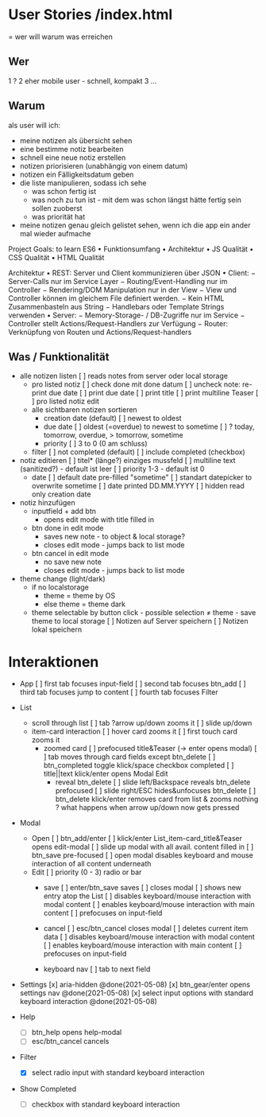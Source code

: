 # User Stories /index.html

= wer will warum was erreichen

## Wer

1 ?
2 eher mobile user - schnell, kompakt
3 ...

## Warum
als user will ich:
- meine notizen als übersicht sehen
- eine bestimme notiz bearbeiten
- schnell eine neue notiz erstellen
- notizen priorisieren (unabhängig von einem datum)
- notizen ein Fälligkeitsdatum geben
- die liste manipulieren, sodass ich sehe
	- was schon fertig ist
	- was noch zu tun ist - mit dem was schon längst hätte fertig sein sollen zuoberst
	- was priorität hat
- meine notizen genau gleich gelistet sehen, wenn ich die app ein ander mal wieder aufmache

Project Goals:
to learn ES6
• Funktionsumfang
• Architektur
• JS Qualität
• CSS Qualität
• HTML Qualität

Architektur
• REST: Server und Client kommunizieren über JSON
• Client:
− Server-Calls nur im Service Layer
− Routing/Event-Handling nur im Controller
− Rendering/DOM Manipulation nur in der View
− View und Controller können im gleichem File definiert werden.
− Kein HTML Zusammenbasteln aus String
− Handlebars oder Template Strings verwenden
• Server:
− Memory-Storage- / DB-Zugriffe nur im Service
− Controller stellt Actions/Request-Handlers zur Verfügung
− Router: Verknüpfung von Routen und Actions/Request-handlers

## Was / Funktionalität

- alle notizen listen
	[ ] reads notes from server oder local storage
	- pro listed notiz
		[ ] check done mit done datum
		[ ] uncheck note: re-print due date
		[ ] print due date
		[ ] print title
		[ ] print multiline Teaser
		[ ] pro listed notiz edit
	- alle sichtbaren notizen sortieren
		- creation date (default)
			[ ] newest to oldest
		- due date
			[ ] oldest (=overdue) to newest to sometime
			[ ] ? today, tomorrow, overdue, > tomorrow, sometime
		- priority
			[ ] 3 to 0 (0 am schluss)
	- filter
		[ ] not completed (default)
		[ ] include completed (checkbox)
- notiz editieren
	[ ] titel\* (länge?) einziges mussfeld
	[ ] multiline text (sanitized?) - default ist leer
	[ ] priority 1-3 - default ist 0
	- date
		[ ] default date pre-filled "sometime"
		[ ] standart datepicker to overwrite sometime
		[ ] date printed DD.MM.YYYY
		[ ] hidden read only creation date
- notiz hinzufügen
	- inputfield + add btn
		- opens edit mode with title filled in
	- btn done in edit mode
		- saves new note - to object & local storage?
		- closes edit mode - jumps back to list mode
	- btn cancel in edit mode
		- no save new note
		- closes edit mode - jumps back to list mode
- theme change (light/dark)
	- if no localstorage
		- theme = theme by OS
		- else theme = theme dark
	- theme selectable by button click - possible selection ≠ theme - save theme to local storage
		[ ] Notizen auf Server speichern
		[ ] Notizen lokal speichern

# Interaktionen

- App
	[ ] first tab focuses input-field
	[ ] second tab focuses btn_add
	[ ] third tab focuses jump to content
	[ ] fourth tab focuses Filter
- List
	- scroll through list
		[ ] tab ?arrow up/down zooms it
		[ ] slide up/down
	- item-card interaction
		[ ] hover card zooms it
		[ ] first touch card zooms it
		- zoomed card
			[ ] prefocused title&Teaser (-> enter opens modal)
			[ ] tab moves through card fields except btn_delete
			[ ] btn_completed toggle klick/space checkbox completed
			[ ] title||text klick/enter opens Modal Edit
			- reveal btn_delete
				[ ] slide left/Backspace reveals btn_delete prefocused
				[ ] slide right/ESC hides&unfocuses btn_delete
				[ ] btn_delete klick/enter removes card from list & zooms nothing
				? what happens when arrow up/down now gets pressed
- Modal
	
	- Open
		[ ] btn_add/enter
		[ ] klick/enter List_item-card_title&Teaser opens edit-modal
		[ ] slide up modal with all avail. content filled in
		[ ] btn_save pre-focused
		[ ] open modal disables keyboard and mouse interaction of all content underneath
	- Edit
		[ ] priority (0 - 3) radio or bar
		- save
			[ ] enter/btn_save saves
			[ ] closes modal
			[ ] shows new entry atop the List
			[ ] disables keyboard/mouse interaction with modal content
			[ ] enables keyboard/mouse interaction with main content
			[ ] prefocuses on input-field
		- cancel
			[ ] esc/btn_cancel closes modal
			[ ] deletes current item data
			[ ] disables keyboard/mouse interaction with modal content
			[ ] enables keyboard/mouse interaction with main content
			[ ] prefocuses on input-field
		
		- keyboard nav
			[ ] tab to next field

- Settings
	[x] aria-hidden @done(2021-05-08)
	[x] btn_gear/enter opens settings nav @done(2021-05-08)
	[x] select input options with standard keyboard interaction @done(2021-05-08)
- Help
	- [ ] btn_help opens help-modal
	- [ ] esc/btn_cancel cancels
- Filter
	- [x] select radio input with standard keyboard interaction
- Show Completed
	- [ ] checkbox with standard keyboard interaction
